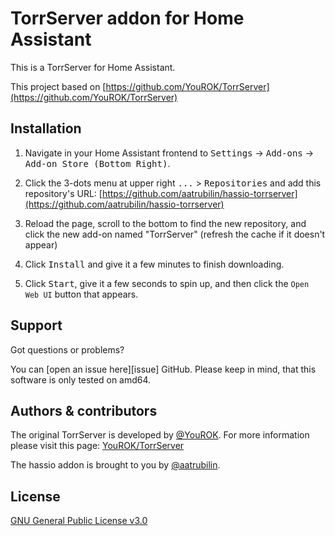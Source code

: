 # TorrServer addon for Home Assistant

This is a TorrServer for Home Assistant.

This project based on [https://github.com/YouROK/TorrServer](https://github.com/YouROK/TorrServer)

## Installation

1. Navigate in your Home Assistant frontend to
   <kbd>Settings</kbd> -> <kbd>Add-ons</kbd> -> <kbd>Add-on Store (Bottom Right)</kbd>.

2. Click the 3-dots menu at upper right <kbd>...</kbd> > <kbd>Repositories</kbd>
   and add this repository's URL: [https://github.com/aatrubilin/hassio-torrserver](https://github.com/aatrubilin/hassio-torrserver)

3. Reload the page, scroll to the bottom to find the new repository,
   and click the new add-on named "TorrServer" (refresh the cache if it doesn't appear)

4. Click <kbd>Install</kbd> and give it a few minutes to finish downloading.

5. Click <kbd>Start</kbd>, give it a few seconds to spin up, and then click the `Open Web UI` button that appears.

## Support

Got questions or problems?

You can [open an issue here][issue] GitHub.
Please keep in mind, that this software is only tested on amd64.

## Authors & contributors

The original TorrServer is developed by [@YouROK](https://github.com/YouROK).
For more information please visit this page: [YouROK/TorrServer](https://github.com/YouROK/TorrServer)

The hassio addon is brought to you by [@aatrubilin](https://github.com/aatrubilin).

## License

[GNU General Public License v3.0](LICENSE)
